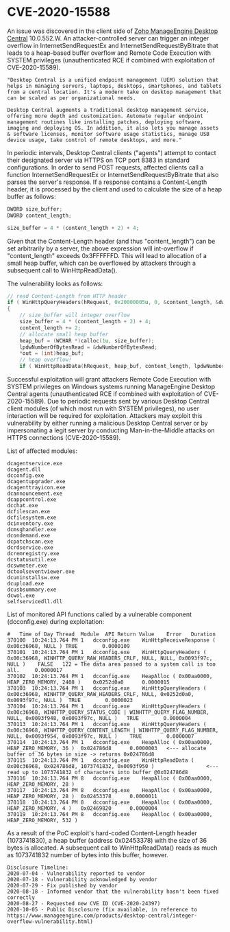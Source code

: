 # CVE-2020-15588

An issue was discovered in the client side of [Zoho ManageEngine Desktop Central](https://www.manageengine.com/products/desktop-central/) 10.0.552.W. An attacker-controlled server can trigger an integer overflow in InternetSendRequestEx and InternetSendRequestByBitrate that leads to a heap-based buffer overflow and Remote Code Execution with SYSTEM privileges (unauthenticated RCE if combined with exploitation of CVE-2020-15589).

```
"Desktop Central is a unified endpoint management (UEM) solution that helps in managing servers, laptops, desktops, smartphones, and tablets from a central location. It's a modern take on desktop management that can be scaled as per organizational needs.

Desktop Central augments a traditional desktop management service, offering more depth and customization. Automate regular endpoint management routines like installing patches, deploying software, imaging and deploying OS. In addition, it also lets you manage assets & software licenses, monitor software usage statistics, manage USB device usage, take control of remote desktops, and more."
```

In periodic intervals, Desktop Central clients ("agents") attempt to contact their designated server via HTTPS on TCP port 8383 in standard configurations. In order to send POST requests, affected clients call a function InternetSendRequestEx or InternetSendRequestByBitrate that also parses the server's response. If a response contains a Content-Length header, it is processed by the client and used to calculate the size of a heap buffer as follows:

``` c
DWORD size_buffer;
DWORD content_length;

size_buffer = 4 * (content_length + 2) + 4;
```
Given that the Content-Length header (and thus "content_length") can be set arbitrarily by a server, the above expression will int-overflow if "content_length" exceeds 0x3FFFFFFD.
This will lead to allocation of a small heap buffer, which can be overflowed by attackers through a subsequent call to WinHttpReadData().

The vulnerability looks as follows:
``` c
// read Content-Length from HTTP header
if ( WinHttpQueryHeaders(hRequest, 0x20000005u, 0, &content_length, &dwBufferLength, 0) )
{
    // size_buffer will integer overflow
    size_buffer = 4 * (content_length + 2) + 4;
    content_length += 2;
    // allocate small heap buffer
    heap_buf = (WCHAR *)calloc(1u, size_buffer);
    lpdwNumberOfBytesRead = &dwNumberOfBytesRead;
    *out = (int)heap_buf;
    // heap overflow!
    if ( WinHttpReadData(hRequest, heap_buf, content_length, lpdwNumberOfBytesRead) )
```
Successful exploitation will grant attackers Remote Code Execution with SYSTEM privileges on Windows systems running ManageEngine Desktop Central agents (unauthenticated RCE if combined with exploitation of CVE-2020-15589).
Due to periodic requests sent by various Desktop Central client modules (of which most run with SYSTEM privileges), no user interaction will be required for exploitation. Attackers may exploit this vulnerability by either running a malicious Desktop Central server or by impersonating a legit server by conducting Man-in-the-Middle attacks on HTTPS connections (CVE-2020-15589).

List of affected modules:
```
dcagentservice.exe
dcagent.dll
dcconfig.exe
dcagentupgrader.exe
dcagenttrayicon.exe
dcannouncement.exe
dcappcontrol.exe
dcchat.exe
dcfilescan.exe
dcfilesystem.exe
dcinventory.exe
dcmsghandler.exe
dcondemand.exe
dcpatchscan.exe
dcrdservice.exe
dcremregistry.exe
dcstatusutil.exe
dcswmeter.exe
dctoolseventviewer.exe
dcuninstallsw.exe
dcupload.exe
dcusbsummary.exe
dcwol.exe
selfservicedll.dll
```

List of monitored API functions called by a vulnerable component (dcconfig.exe) during exploitation:

``` 
#	Time of Day	Thread	Module	API	Return Value	Error	Duration
370100	10:24:13.764 PM	1	dcconfig.exe	WinHttpReceiveResponse ( 0x00c36968, NULL )	TRUE		0.0000109
370101	10:24:13.764 PM	1	dcconfig.exe	WinHttpQueryHeaders ( 0x00c36968, WINHTTP_QUERY_RAW_HEADERS_CRLF, NULL, NULL, 0x0093f97c, NULL )	FALSE	122 = The data area passed to a system call is too all. 	0.0000017
370102	10:24:13.764 PM	1	dcconfig.exe	HeapAlloc ( 0x00aa0000, HEAP_ZERO_MEMORY, 2408 )	0x0252d0a0		0.0000015
370103	10:24:13.764 PM	1	dcconfig.exe	WinHttpQueryHeaders ( 0x00c36968, WINHTTP_QUERY_RAW_HEADERS_CRLF, NULL, 0x0252d0a0, 0x0093f97c, NULL )	TRUE		0.0000023
370104	10:24:13.764 PM	1	dcconfig.exe	WinHttpQueryHeaders ( 0x00c36968, WINHTTP_QUERY_STATUS_CODE | WINHTTP_QUERY_FLAG_NUMBER, NULL, 0x0093f948, 0x0093f97c, NULL )	TRUE		0.0000004
370113	10:24:13.764 PM	1	dcconfig.exe	WinHttpQueryHeaders ( 0x00c36968, WINHTTP_QUERY_CONTENT_LENGTH | WINHTTP_QUERY_FLAG_NUMBER, NULL, 0x0093f954, 0x0093f97c, NULL )	TRUE		0.0000007
370114	10:24:13.764 PM	1	dcconfig.exe	HeapAlloc ( 0x00aa0000, HEAP_ZERO_MEMORY, 36 )	0x024786d8		0.0000003   <--- allocate buffer of 36 bytes in size -> returns 0x024786d8
370115	10:24:13.764 PM	1	dcconfig.exe	WinHttpReadData ( 0x00c36968, 0x024786d8, 1073741832, 0x0093f950 )			       <--- read up to 1073741832 of characters into buffer @0x024786d8
370116	10:24:13.764 PM	8	dcconfig.exe	HeapAlloc ( 0x00aa0000, HEAP_ZERO_MEMORY, 28 )			
370117	10:24:13.764 PM	8	dcconfig.exe	HeapAlloc ( 0x00aa0000, HEAP_ZERO_MEMORY, 28 )	0x02453378		0.0000011
370118	10:24:13.764 PM	8	dcconfig.exe	HeapAlloc ( 0x00aa0000, HEAP_ZERO_MEMORY, 4 )	0x02469820		0.0000004
370119	10:24:13.764 PM	8	dcconfig.exe	HeapAlloc ( 0x00aa0000, HEAP_ZERO_MEMORY, 532 )
```

As a result of the PoC exploit's hard-coded Content-Length header (1073741830), a heap buffer (address 0x02453378) with the size of 36 bytes is allocated. A subsequent call to WinHttpReadData() reads as much as 1073741832 number of bytes into this buffer, however.

```
Disclosure Timeline:
2020-07-04 - Vulnerability reported to vendor
2020-07-18 - Vulnerability acknowledged by vendor
2020-07-29 - Fix published by vendor
2020-08-18 - Informed vendor that the vulnerability hasn't been fixed correctly
2020-08-27 - Requested new CVE ID (CVE-2020-24397)
2020-10-05 - Public Disclosure (fix available, in reference to https://www.manageengine.com/products/desktop-central/integer-overflow-vulnerability.html)
```
